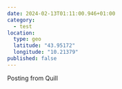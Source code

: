 ```yaml
---
date: 2024-02-13T01:11:00.946+01:00
category:
  - test
location:
  type: geo
  latitude: "43.95172"
  longitude: "10.21379"
published: false
---
```


Posting from Quill

